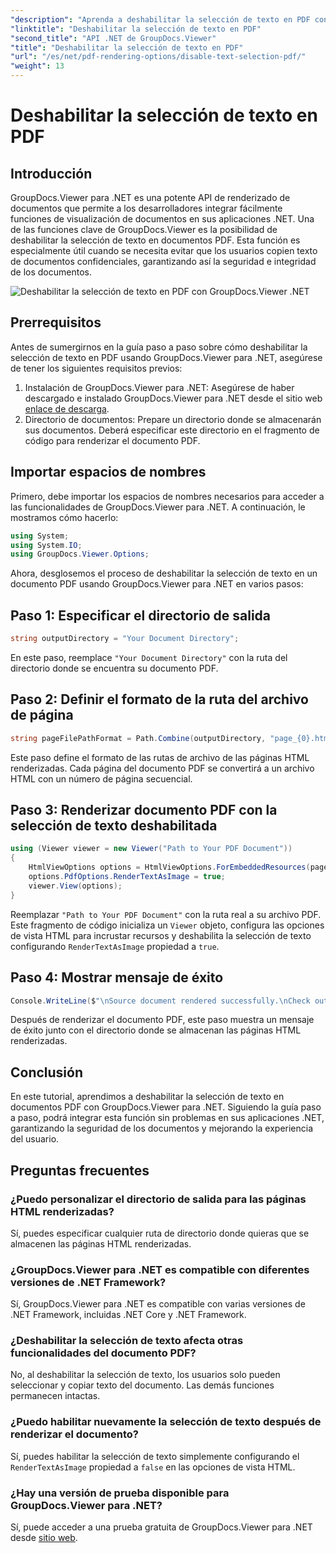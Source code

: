 ```yaml
---
"description": "Aprenda a deshabilitar la selección de texto en PDF con GroupDocs.Viewer para .NET. Siga nuestra guía paso a paso para una integración perfecta."
"linktitle": "Deshabilitar la selección de texto en PDF"
"second_title": "API .NET de GroupDocs.Viewer"
"title": "Deshabilitar la selección de texto en PDF"
"url": "/es/net/pdf-rendering-options/disable-text-selection-pdf/"
"weight": 13
---
```


# Deshabilitar la selección de texto en PDF

## Introducción
GroupDocs.Viewer para .NET es una potente API de renderizado de documentos que permite a los desarrolladores integrar fácilmente funciones de visualización de documentos en sus aplicaciones .NET. Una de las funciones clave de GroupDocs.Viewer es la posibilidad de deshabilitar la selección de texto en documentos PDF. Esta función es especialmente útil cuando se necesita evitar que los usuarios copien texto de documentos confidenciales, garantizando así la seguridad e integridad de los documentos.

![Deshabilitar la selección de texto en PDF con GroupDocs.Viewer .NET](/viewer/pdf-rendering-options/disable-text-selection-in-pdf.png)

## Prerrequisitos
Antes de sumergirnos en la guía paso a paso sobre cómo deshabilitar la selección de texto en PDF usando GroupDocs.Viewer para .NET, asegúrese de tener los siguientes requisitos previos:
1. Instalación de GroupDocs.Viewer para .NET: Asegúrese de haber descargado e instalado GroupDocs.Viewer para .NET desde el sitio web [enlace de descarga](https://releases.groupdocs.com/viewer/net/).
2. Directorio de documentos: Prepare un directorio donde se almacenarán sus documentos. Deberá especificar este directorio en el fragmento de código para renderizar el documento PDF.

## Importar espacios de nombres
Primero, debe importar los espacios de nombres necesarios para acceder a las funcionalidades de GroupDocs.Viewer para .NET. A continuación, le mostramos cómo hacerlo:

```csharp
using System;
using System.IO;
using GroupDocs.Viewer.Options;
```

Ahora, desglosemos el proceso de deshabilitar la selección de texto en un documento PDF usando GroupDocs.Viewer para .NET en varios pasos:
## Paso 1: Especificar el directorio de salida
```csharp
string outputDirectory = "Your Document Directory";
```
En este paso, reemplace `"Your Document Directory"` con la ruta del directorio donde se encuentra su documento PDF.
## Paso 2: Definir el formato de la ruta del archivo de página
```csharp
string pageFilePathFormat = Path.Combine(outputDirectory, "page_{0}.html");
```
Este paso define el formato de las rutas de archivo de las páginas HTML renderizadas. Cada página del documento PDF se convertirá a un archivo HTML con un número de página secuencial.
## Paso 3: Renderizar documento PDF con la selección de texto deshabilitada
```csharp
using (Viewer viewer = new Viewer("Path to Your PDF Document"))
{
    HtmlViewOptions options = HtmlViewOptions.ForEmbeddedResources(pageFilePathFormat);
    options.PdfOptions.RenderTextAsImage = true;
    viewer.View(options);
}
```
Reemplazar `"Path to Your PDF Document"` con la ruta real a su archivo PDF. Este fragmento de código inicializa un `Viewer` objeto, configura las opciones de vista HTML para incrustar recursos y deshabilita la selección de texto configurando `RenderTextAsImage` propiedad a `true`.
## Paso 4: Mostrar mensaje de éxito
```csharp
Console.WriteLine($"\nSource document rendered successfully.\nCheck output in {outputDirectory}.");
```
Después de renderizar el documento PDF, este paso muestra un mensaje de éxito junto con el directorio donde se almacenan las páginas HTML renderizadas.

## Conclusión
En este tutorial, aprendimos a deshabilitar la selección de texto en documentos PDF con GroupDocs.Viewer para .NET. Siguiendo la guía paso a paso, podrá integrar esta función sin problemas en sus aplicaciones .NET, garantizando la seguridad de los documentos y mejorando la experiencia del usuario.
## Preguntas frecuentes
### ¿Puedo personalizar el directorio de salida para las páginas HTML renderizadas?
Sí, puedes especificar cualquier ruta de directorio donde quieras que se almacenen las páginas HTML renderizadas.
### ¿GroupDocs.Viewer para .NET es compatible con diferentes versiones de .NET Framework?
Sí, GroupDocs.Viewer para .NET es compatible con varias versiones de .NET Framework, incluidas .NET Core y .NET Framework.
### ¿Deshabilitar la selección de texto afecta otras funcionalidades del documento PDF?
No, al deshabilitar la selección de texto, los usuarios solo pueden seleccionar y copiar texto del documento. Las demás funciones permanecen intactas.
### ¿Puedo habilitar nuevamente la selección de texto después de renderizar el documento?
Sí, puedes habilitar la selección de texto simplemente configurando el `RenderTextAsImage` propiedad a `false` en las opciones de vista HTML.
### ¿Hay una versión de prueba disponible para GroupDocs.Viewer para .NET?
Sí, puede acceder a una prueba gratuita de GroupDocs.Viewer para .NET desde [sitio web](https://releases.groupdocs.com/).